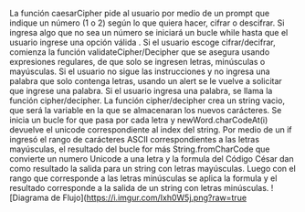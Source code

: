 La función caesarCipher  pide al usuario por medio de un prompt que indique un número (1 o 2) según lo que quiera hacer, cifrar o descifrar.
Si ingresa algo que no sea un número se iniciará un bucle while  hasta que el usuario ingrese una opción válida .
Si el usuario escoge cifrar/decifrar,  comienza la función validateCipher/Decipher que se asegura usando expresiones regulares, de que solo se ingresen letras, minúsculas o mayúsculas. 
Si el usuario no sigue las instrucciones y no ingresa una palabra que solo contenga letras, usando un alert se le vuelve a solicitar que ingrese una palabra.
Si el usuario ingresa una palabra, se llama la función cipher/decipher.
La función cipher/decipher crea un string vacio, que será la variable en la que se almacenaran los nuevos carácteres. Se inicia un bucle for que pasa por cada letra y newWord.charCodeAt(i) devuelve el unicode correspondiente al index del string.
Por medio de un if ingresó el rango de carácteres ASCII correspondientes a las letras mayúsculas, el resultado del bucle for más String.fromCharCode que convierte un numero Unicode a una letra y la formula del Código César dan como resultado la salida para un string con letras mayúsculas.
Luego con el rango que corresponde a las letras minúsculas se aplica la formula y el resultado corresponde a la salida de un string con letras minúsculas.
![Diagrama de Flujo](https://i.imgur.com/Ixh0W5j.png?raw=true
